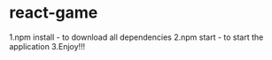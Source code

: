 # react-game

1.npm install - to download all dependencies
2.npm start - to start the application
3.Enjoy!!!
